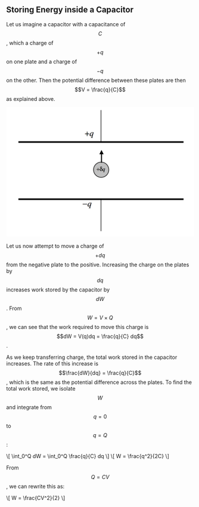 ## Storing Energy inside a Capacitor

Let us imagine a capacitor with a capacitance of $$C$$, which a charge of $$+q$$ on one plate and a charge of $$-q$$ on the other. Then the potential difference between these plates are then $$V = \frac{q}{C}$$ as explained above.

![Moving a charge of +dq from one plate to another](assets/img/movingcharge.png)

Let us now attempt to move a charge of $$+dq$$ from the negative plate to the positive. Increasing the charge on the plates by $$dq$$ increases work stored by the capacitor by $$dW$$. From $$W = V \times Q$$, we can see that the work required to move this charge is $$dW = V(q)dq = \frac{q}{C} dq$$.

As we keep transferring charge, the total work stored in the capacitor increases. The rate of this increase is $$\frac{dW}{dq} = \frac{q}{C}$$, which is the same as the potential difference across the plates. To find the total work stored, we isolate $$W$$ and integrate from $$q = 0$$ to $$q = Q$$:

\\[ \int_0^Q dW = \int_0^Q \frac{q}{C} dq \\]
\\[ W = \frac{q^2}{2C} \\]

From $$Q = CV$$, we can rewrite this as:

\\[ W = \frac{CV^2}{2} \\]